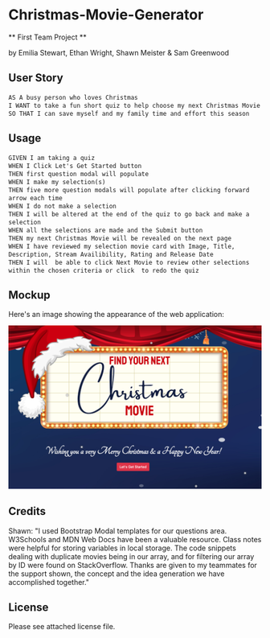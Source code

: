 # Christmas-Movie-Generator

** First Team Project **

by Emilia Stewart, Ethan Wright, Shawn Meister & Sam Greenwood

## User Story

```text
AS A busy person who loves Christmas
I WANT to take a fun short quiz to help choose my next Christmas Movie
SO THAT I can save myself and my family time and effort this season
```

## Usage

```text
GIVEN I am taking a quiz
WHEN I Click Let's Get Started button 
THEN first question modal will populate
WHEN I make my selection(s)
THEN five more question modals will populate after clicking forward arrow each time 
WHEN I do not make a selection 
THEN I will be altered at the end of the quiz to go back and make a selection
WHEN all the selections are made and the Submit button
THEN my next Christmas Movie will be revealed on the next page
WHEN I have reviewed my selection movie card with Image, Title, Description, Stream Availibility, Rating and Release Date
THEN I will  be able to click Next Movie to review other selections
within the chosen criteria or click  to redo the quiz
```

## Mockup

Here's an image showing the appearance of the web application:

![Theartre setting with Christmas billboard](assets/images/XmasMockup.png)

## Credits

Shawn: "I used Bootstrap Modal templates for our questions area. W3Schools and MDN Web Docs have been a valuable resource. Class notes were helpful for storing variables in local storage. The code snippets dealing with duplicate movies being in our array, and for filtering our array by ID were found on StackOverflow. Thanks are given to my teammates for the support shown, the concept and the idea generation we have accomplished together."


## License

Please see attached license file.
